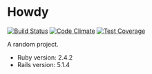 # Howdy

[![Build Status](https://travis-ci.org/JulioCaminha/howdy.svg?branch=master)](https://travis-ci.org/JulioCaminha/howdy)
[![Code Climate](https://codeclimate.com/github/JulioCaminha/howdy/badges/gpa.svg)](https://codeclimate.com/github/JulioCaminha/howdy)
[![Test Coverage](https://codeclimate.com/github/JulioCaminha/howdy/badges/coverage.svg)](https://codeclimate.com/github/JulioCaminha/howdy/coverage)

A random project.

* Ruby version: 2.4.2
* Rails version: 5.1.4
